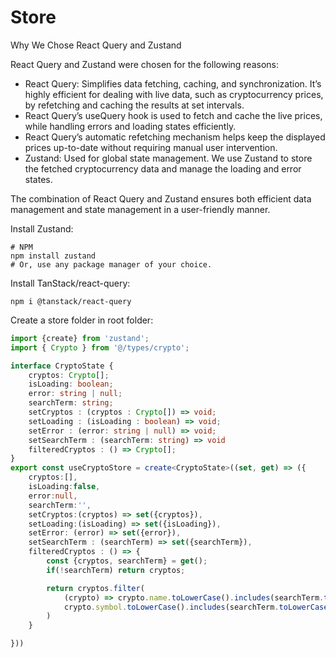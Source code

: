 # Store

Why We Chose React Query and Zustand

React Query and Zustand were chosen for the following reasons:
- React Query: Simplifies data fetching, caching, and synchronization. It’s highly efficient for dealing with live data, such as cryptocurrency prices, by refetching and caching the results at set intervals.
- React Query’s useQuery hook is used to fetch and cache the live prices, while handling errors and loading states efficiently.
- React Query’s automatic refetching mechanism helps keep the displayed prices up-to-date without requiring manual user intervention.
- Zustand: Used for global state management. We use Zustand to store the fetched cryptocurrency data and manage the loading and error states.

The combination of React Query and Zustand ensures both efficient data management and state management in a user-friendly manner.

Install Zustand:
```
# NPM
npm install zustand
# Or, use any package manager of your choice.
```

Install TanStack/react-query:
```
npm i @tanstack/react-query
```


Create a store folder in root folder:

```ts title="store/useCrypto.ts"
import {create} from 'zustand';
import { Crypto } from '@/types/crypto';

interface CryptoState {
    cryptos: Crypto[];
    isLoading: boolean;
    error: string | null;
    searchTerm: string;
    setCryptos : (cryptos : Crypto[]) => void;
    setLoading : (isLoading : boolean) => void;
    setError : (error: string | null) => void;
    setSearchTerm : (searchTerm: string) => void
    filteredCryptos : () => Crypto[];
}
export const useCryptoStore = create<CryptoState>((set, get) => ({
    cryptos:[],
    isLoading:false,
    error:null,
    searchTerm:'',
    setCryptos:(cryptos) => set({cryptos}),
    setLoading:(isLoading) => set({isLoading}),
    setError: (error) => set({error}),
    setSearchTerm : (searchTerm) => set({searchTerm}),
    filteredCryptos : () => {
        const {cryptos, searchTerm} = get();
        if(!searchTerm) return cryptos;

        return cryptos.filter(
            (crypto) => crypto.name.toLowerCase().includes(searchTerm.toLowerCase()) ||
            crypto.symbol.toLowerCase().includes(searchTerm.toLowerCase())
        )
    }

}))
```